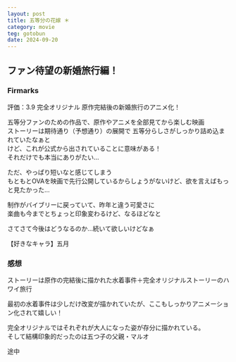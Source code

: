 ```yaml
---
layout: post
title: 五等分の花嫁 ＊
category: movie
teg: gotobun
date: 2024-09-20
---
```


## ファン待望の新婚旅行編！

### Firmarks

評価：3.9
完全オリジナル 原作完結後の新婚旅行のアニメ化！  

五等分ファンのための作品で、原作やアニメを全部見てから楽しむ映画  
ストーリーは期待通り（予想通り）の展開で
五等分らしさがしっかり詰め込まれていたなぁと  
けど、これが公式から出されていることに意味がある！  
それだけでも本当にありがたい…  

ただ、やっぱり短いなと感じてしまう  
もともとOVAを映画で先行公開しているからしょうがないけど、欲を言えばもっと見たかった…  

制作がバイブリーに戻っていて、昨年と違う可愛さに  
楽曲も今までとちょっと印象変わるけど、なるほどなと  

さてさて今後はどうなるのか…続いて欲しいけどなぁ

【好きなキャラ】五月

### 感想

ストーリーは原作の完結後に描かれた水着事件＋完全オリジナルストーリーのハワイ旅行  

最初の水着事件は少しだけ改変が描かれていたが、ここもしっかりアニメーション化されて嬉しい！

完全オリジナルではそれぞれが大人になった姿が存分に描かれている。  
そして結構印象的だったのは五つ子の父親・マルオ

途中
